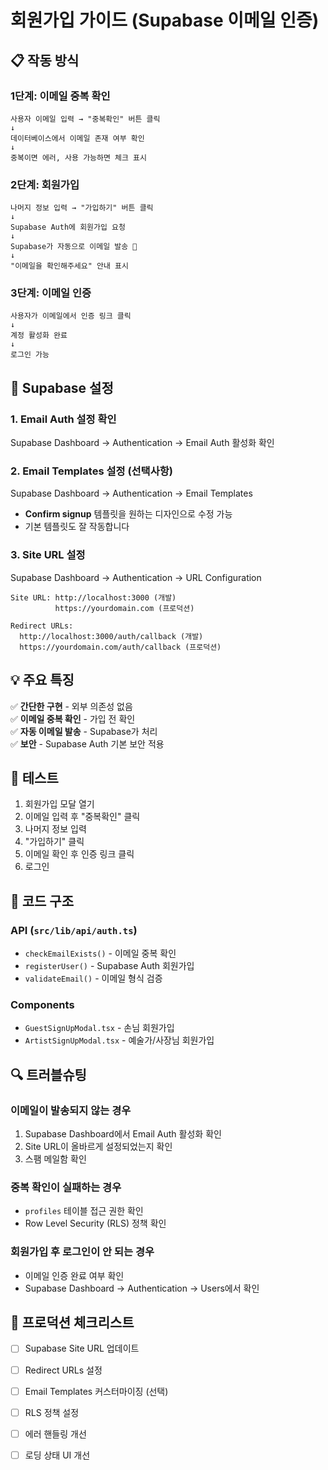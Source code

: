 # 회원가입 가이드 (Supabase 이메일 인증)

## 📋 작동 방식

### 1단계: 이메일 중복 확인
```
사용자 이메일 입력 → "중복확인" 버튼 클릭
↓
데이터베이스에서 이메일 존재 여부 확인
↓
중복이면 에러, 사용 가능하면 체크 표시
```

### 2단계: 회원가입
```
나머지 정보 입력 → "가입하기" 버튼 클릭
↓
Supabase Auth에 회원가입 요청
↓
Supabase가 자동으로 이메일 발송 📧
↓
"이메일을 확인해주세요" 안내 표시
```

### 3단계: 이메일 인증
```
사용자가 이메일에서 인증 링크 클릭
↓
계정 활성화 완료
↓
로그인 가능
```

## 🔧 Supabase 설정

### 1. Email Auth 설정 확인

Supabase Dashboard → Authentication → Email Auth 활성화 확인

### 2. Email Templates 설정 (선택사항)

Supabase Dashboard → Authentication → Email Templates

- **Confirm signup** 템플릿을 원하는 디자인으로 수정 가능
- 기본 템플릿도 잘 작동합니다

### 3. Site URL 설정

Supabase Dashboard → Authentication → URL Configuration

```
Site URL: http://localhost:3000 (개발)
          https://yourdomain.com (프로덕션)

Redirect URLs:
  http://localhost:3000/auth/callback (개발)
  https://yourdomain.com/auth/callback (프로덕션)
```

## 💡 주요 특징

✅ **간단한 구현** - 외부 의존성 없음  
✅ **이메일 중복 확인** - 가입 전 확인  
✅ **자동 이메일 발송** - Supabase가 처리  
✅ **보안** - Supabase Auth 기본 보안 적용  

## 🧪 테스트

1. 회원가입 모달 열기
2. 이메일 입력 후 "중복확인" 클릭
3. 나머지 정보 입력
4. "가입하기" 클릭
5. 이메일 확인 후 인증 링크 클릭
6. 로그인

## 📝 코드 구조

### API (`src/lib/api/auth.ts`)
- `checkEmailExists()` - 이메일 중복 확인
- `registerUser()` - Supabase Auth 회원가입
- `validateEmail()` - 이메일 형식 검증

### Components
- `GuestSignUpModal.tsx` - 손님 회원가입
- `ArtistSignUpModal.tsx` - 예술가/사장님 회원가입

## 🔍 트러블슈팅

### 이메일이 발송되지 않는 경우
1. Supabase Dashboard에서 Email Auth 활성화 확인
2. Site URL이 올바르게 설정되었는지 확인
3. 스팸 메일함 확인

### 중복 확인이 실패하는 경우
- `profiles` 테이블 접근 권한 확인
- Row Level Security (RLS) 정책 확인

### 회원가입 후 로그인이 안 되는 경우
- 이메일 인증 완료 여부 확인
- Supabase Dashboard → Authentication → Users에서 확인

## 🚀 프로덕션 체크리스트

- [ ] Supabase Site URL 업데이트
- [ ] Redirect URLs 설정
- [ ] Email Templates 커스터마이징 (선택)
- [ ] RLS 정책 설정
- [ ] 에러 핸들링 개선
- [ ] 로딩 상태 UI 개선















